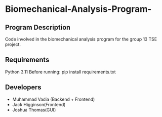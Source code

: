 # Biomechanical-Analysis-Program-
## Program Description
Code involved in the biomechanical analysis program for the group 13 TSE project. 

## Requirements
Python 3.11
Before running: pip install requirements.txt


## Developers
- Muhammad Vadia (Backend + Frontend)
- Jack Higginson(Frontend)
- Joshua Thomas(GUI)
